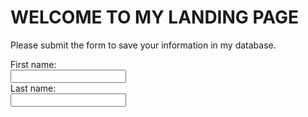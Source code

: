 # WELCOME TO MY LANDING PAGE

Please submit the form to save your information in my database. 

<form>
  First name:<br>
  <input type="text" name="firstname"><br>
  Last name:<br>
  <input type="text" name="lastname">
</form>
